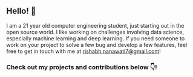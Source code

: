 ## Hello! 👋 

I am a 21 year old computer engineering student, just starting out in the open source world. 
I like working on challenges involving data science, especially machine learning and deep learning. 
If you need someone to work on your project to solve a few bug and develop a few features, feel free to get in touch with me at rishabh.nanawati7@gmail.com!
### Check out my projects and contributions below 👇!
